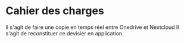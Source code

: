 Cahier des charges
==================

Il s'agit de faire une copie en temps réel entre Onedrive et Nextcloud
Il s'agit de reconstituer ce devisier en application.



